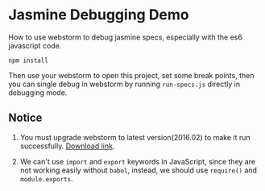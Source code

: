 Jasmine Debugging Demo
======================

How to use webstorm to debug jasmine specs, especially with the es6 javascript code.

```
npm install
```

Then use your webstorm to open this project, set some break points, then you can single debug in webstorm by running `run-specs.js` directly in debugging mode. 

Notice
------

1. You must upgrade webstorm to latest version(2016.02) to make it run successfully. [Download link](https://www.jetbrains.com/webstorm/download/).

2. We can't use `import` and `export` keywords in JavaScript, since they are not working easily without `babel`, instead, we should use `require()` and `module.exports`.
